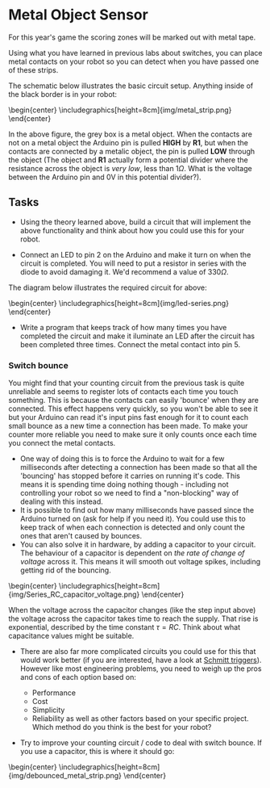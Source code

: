 # Metal Object Sensor

For this year's game the scoring zones will be marked out with metal tape.

Using what you have learned in previous labs about switches, you can place metal contacts on your robot so you can detect when you have passed one of these strips.

The schematic below illustrates the basic circuit setup. Anything inside of the black border is in your robot:


\begin{center} \includegraphics[height=8cm]{img/metal_strip.png} \end{center}


In the above figure, the grey box is a metal object. When the contacts are not on a metal object the Arduino pin is pulled **HIGH** by **R1**, but when the contacts are connected by a metalic object, the pin is pulled **LOW** through the object (The object and **R1** actually form a potential divider where the resistance across the object is *very low*, less than $1\Omega$. What is the voltage between the Arduino pin and 0V in this potential divider?).

## Tasks

 - Using the theory learned above, build a circuit that will implement the above functionality and think about how you could use this for your robot.

 - Connect an LED to pin 2 on the Arduino and make it turn on when the circuit is completed. You will need to put a resistor in series with the diode to avoid damaging it. We'd recommend a value of $330\Omega$.

The diagram below illustrates the required circuit for above:

\begin{center} \includegraphics[height=8cm]{img/led-series.png} \end{center}


 - Write a program that keeps track of how many times you have completed the circuit and make it iluminate an LED after the circuit has been completed three times. Connect the metal contact into pin 5.

### Switch bounce

 You might find that your counting circuit from the previous task is quite unreliable and seems to register lots of contacts each time you touch something. This is because the contacts can easily 'bounce' when they are connected. This effect happens very quickly, so you won't be able to see it but your Arduino can read it's input pins fast enough for it to count each small bounce as a new time a connection has been made. To make your counter more reliable you need to make sure it only counts once each time you connect the metal contacts.
- One way of doing this is to force the Arduino to wait for a few milliseconds after detecting a connection has been made so that all the 'bouncing' has stopped before it carries on running it's code. This means it is spending time doing nothing though - including not controlling your robot so we need to find a "non-blocking" way of dealing with this instead.
- It is possible to find out how many milliseconds have passed since the Arduino turned on (ask for help if you need it). You could use this to keep track of when each connection is detected and only count the ones that aren't caused by bounces.
- You can also solve it in hardware, by adding a capacitor to your circuit. The behaviour of a capacitor is dependent on *the rate of change of voltage* across it. This means it will smooth out voltage spikes, including getting rid of the bouncing.

\begin{center}  \includegraphics[height=8cm]{img/Series_RC_capacitor_voltage.png} \end{center}

When the voltage across the capacitor changes (like the step input above) the voltage across the capacitor takes time to reach the supply. That rise is exponential, described by the time constant $\tau = RC$. Think about what capacitance values might be suitable.
- There are also far more complicated circuits you could use for this that would work better (if you are interested, have a look at [Schmitt triggers](https://en.wikipedia.org/wiki/Schmitt_trigger)). However like most engineering problems, you need to weigh up the pros and cons of each option based on:

    - Performance
    - Cost
    - Simplicity
    - Reliability
as well as other factors based on your specific project. Which method do you think is the best for your robot?

- Try to improve your counting circuit / code to deal with switch bounce. If you use a capacitor, this is where it should go:

\begin{center} \includegraphics[height=8cm]{img/debounced_metal_strip.png} \end{center}
